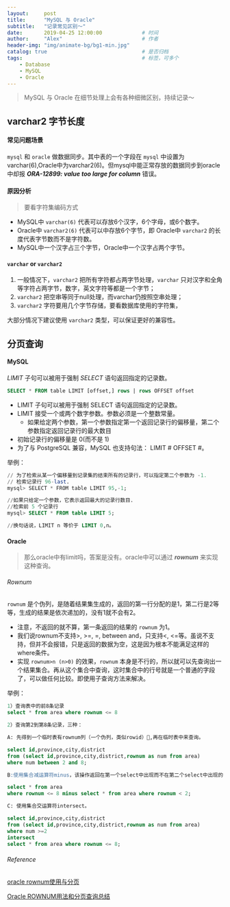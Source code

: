```yaml
---
layout:     post         
title:      "MySQL 与 Oracle"
subtitle:   "记录常见区别～"  
date:       2019-04-25 12:00:00             # 时间
author:     "Alex"                          # 作者
header-img: "img/animate-bg/bg1-min.jpg"
catalog: true                               # 是否归档
tags:                                       # 标签，可多个
    - Database
    - MySQL
    - Oracle
---
```


> MySQL 与 Oracle 在细节处理上会有各种细微区别，持续记录～

## varchar2 字节长度

#### 常见问题场景

`mysql` 和 `oracle` 做数据同步。其中表的一个字段在 `mysql` 中设置为varchar(6),Oracle中为varchar2(6)。但mysql中能正常存放的数据同步到oracle中却报 ***ORA-12899: value too large for column*** 错误。

#### 原因分析

> 要看字符集编码方式

- MySQL中 `varchar(6)` 代表可以存放6个汉字，6个字母，或6个数字。
- Oracle中 `varchar2(6)` 代表可以中存放6个字节，即 Oracle中 `varchar2` 的长度代表字节数而不是字符数。
- MySQL中一个汉字占三个字节，Oracle中一个汉字占两个字节。

#### `varchar` or `varchar2`

1. 一般情况下，`varchar2` 把所有字符都占两字节处理，`varchar` 只对汉字和全角等字符占两字节，数字，英文字符等都是一个字节；
2. `varchar2` 把空串等同于null处理，而varchar仍按照空串处理；
3. `varchar2` 字符要用几个字节存储，要看数据库使用的字符集，

大部分情况下建议使用 `varchar2` 类型，可以保证更好的兼容性。

## 分页查询

#### MySQL

*LIMIT* 子句可以被用于强制 *SELECT* 语句返回指定的记录数。

```SQL
SELECT * FROM table LIMIT [offset,] rows | rows OFFSET offset
```

- LIMIT 子句可以被用于强制 SELECT 语句返回指定的记录数。
- LIMIT 接受一个或两个数字参数。参数必须是一个整数常量。
  - 如果给定两个参数，第一个参数指定第一个返回记录行的偏移量，第二个参数指定返回记录行的最大数目
- 初始记录行的偏移量是 0(而不是 1)
- 为了与 PostgreSQL 兼容，MySQL 也支持句法： LIMIT # OFFSET #。
  
举例：

```SQL
// 为了检索从某一个偏移量到记录集的结束所有的记录行，可以指定第二个参数为 -1.
// 检索记录行 96-last.
mysql> SELECT * FROM table LIMIT 95,-1;

//如果只给定一个参数，它表示返回最大的记录行数目.
//检索前 5 个记录行
mysql> SELECT * FROM table LIMIT 5;

//换句话说，LIMIT n 等价于 LIMIT 0,n。
```

#### Oracle

> 那么oracle中有limit吗，答案是没有。oracle中可以通过 ***rownum*** 来实现这种查询。

###### Rownum

`rownum` 是个伪列，是随着结果集生成的，返回的第一行分配的是1，第二行是2等等，生成的结果是依次递加的，没有1就不会有2。

- 注意，不返回的就不算，第一条返回的结果的 `rownum` 为1。
- 我们说rownum不支持>, >=, =, between and，只支持<, <=等。虽说不支持，但并不会报错，只是返回的数据为空，这是因为根本不能满足这样的where条件。
- 实现 `rownum>n (n>0)` 的效果，`rownum` 本身是不行的，所以就可以先查询出一个结果集合。再从这个集合中查询，这时集合中的行号就是一个普通的字段了，可以做任何比较。即使用子查询方法来解决。

举例：

```SQL
1）查询表中的前8条记录
select * from area where rownum <= 8

2）查询第2到第8条记录，三种：

A: 先得到一个临时表有rownum列（一个伪列，类似rowid）,再在临时表中来查询。

select id,province,city,district
from (select id,province,city,district,rownum as num from area)
where num between 2 and 8;

B:使用集合减运算符minus，该操作返回在第一个select中出现而不在第二个select中出现的记录。

select * from area
where rownum <= 8 minus select * from area where rownum < 2;

C: 使用集合交运算符intersect。

select id,province,city,district
from (select id,province,city,district,rownum as num from area)
where num >=2
intersect
select * from area where rownum <= 8;
```

###### Reference

[oracle rownum使用与分页](https://blog.csdn.net/u012750578/article/details/14441211)

[Oracle ROWNUM用法和分页查询总结](https://blog.csdn.net/fw0124/article/details/42737671)